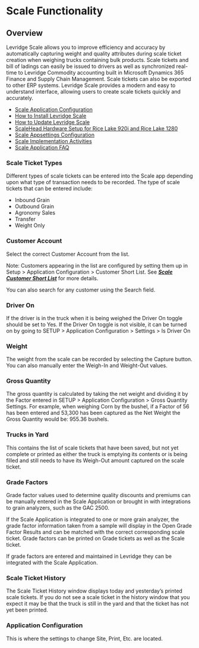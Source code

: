 ﻿# Scale Functionality

## Overview

Levridge Scale allows you to improve efficiency and accuracy by automatically capturing weight and quality attributes during scale ticket creation when weighing trucks containing bulk products. Scale tickets and bill of ladings can easily be issued to drivers as well as synchronized real-time to Levridge Commodity accounting built in Microsoft Dynamics 365 Finance and Supply Chain Management.  Scale tickets can also be exported to other ERP systems. Levridge Scale provides a modern and easy to understand interface, allowing users to create scale tickets quickly and accurately.   

  - [Scale Application Configuration](scale-application-configuration.md)
  - [How to Install Levridge Scale](how-to-install-levridge-scale.md) 
  - [How to Update Levridge Scale](HowtoupdateLevridgeScale.md)
  - [ScaleHead Hardware Setup for Rice Lake 920i and Rice Lake 1280](ScaleHeadHardwareSetup.md) 
  - [Scale Appsettings Configuration](scale-appsettings-configuration.md)
  - [Scale Implementation Activities](ScaleImplementationActivities.md)
  - [Scale Application FAQ](scale-application-faq.md)
 
### Scale Ticket Types

Different types of scale tickets can be entered into the Scale app depending upon what type of transaction needs to be recorded. The type of scale tickets that can be entered include:

- Inbound Grain
- Outbound Grain
- Agronomy Sales
- Transfer
- Weight Only

### Customer Account

Select the correct Customer Account from the list.

Note: Customers appearing in the list are configured by setting them up in Setup > Application Configuration > Customer Short List.  See <strong>*[Scale Customer Short List](./scale-application-configuration.md###Scale-Customer-Short-List)*</strong> for more details. 

You can also search for any customer using the Search field. 

### Driver On

If the driver is in the truck when it is being weighed the Driver On toggle should be set to Yes.  If the Driver On toggle is not visible, it can be turned on by going to SETUP > Application Configuration > Settings > Is Driver On

### Weight

The weight from the scale can be recorded by selecting the Capture button.  You can also manually enter the Weigh-In and Weight-Out values.

### Gross Quantity

The gross quantity is calculated by taking the net weight and dividing it by the Factor entered in SETUP > Application Configuration > Gross Quantity Settings.   For example, when weighing Corn by the bushel, if a Factor of 56 has been entered and 53,300 has been captured as the Net Weight the Gross Quantity would be: 955.36 bushels.   

### Trucks in Yard

This contains the list of scale tickets that have been saved, but not yet complete or printed as either the truck is emptying its contents or is being filled and still needs to have its Weigh-Out amount captured on the scale ticket. 

### Grade Factors

Grade factor values used to determine quality discounts and premiums can be manually entered in the Scale Application or brought in with integrations to grain analyzers, such as the GAC 2500. 

If the Scale Application is integrated to one or more grain analyzer, the grade factor information taken from a sample will display in the Open Grade Factor Results and can be matched with the correct corresponding scale ticket. 
Grade factors can be printed on Grade tickets as well as the Scale ticket.

If grade factors are entered and maintained in Levridge they can be integrated with the Scale Application.  

### Scale Ticket History

The Scale Ticket History window displays today and yesterday’s printed scale tickets.  If you do not see a scale ticket in the history window that you expect it may be that the truck is still in the yard and that the ticket has not yet been printed. 

### Application Configuration

This is where the settings to change Site, Print, Etc. are located.

